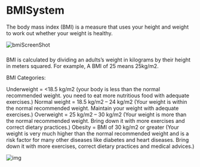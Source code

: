 # BMISystem
The body mass index (BMI) is a measure that uses your height and weight to work out whether your weight is healthy.

![bmiScreenShot](https://github.com/GayeshmaWijerathna/BMISystem/assets/109783810/35a37e21-c393-44e7-89b9-938a8ce0e7bc)

###
BMI is calculated by dividing an adults’s weight in kilograms by their height in meters squared.  For example, A BMI of 25 means 25kg/m2.

BMI Categories:

Underweight = <18.5 kg/m2 (your body is less than the normal recommended weight. you need to eat more nutritious food with adequate exercises.)
Normal weight = 18.5 kg/m2 – 24 kg/m2 (Your weight is within the normal recommended weight. Maintain your weight with adequate exercises.)
Overweight = 25 kg/m2 – 30 kg/m2 (Your weight is more than the normal recommended weight. Bring down it with more exercises and correct dietary practices.)
Obesity = BMI of 30 kg/m2 or greater (Your weight is very much higher than the normal recommended weight and is a risk factor for many other diseases like diabetes and heart diseases. Bring down it with more exercises, correct dietary practices and medical advices.)

![img](https://github.com/GayeshmaWijerathna/BMISystem/assets/109783810/c88ee5f8-d188-4b5f-80cf-e497d7a84248)

